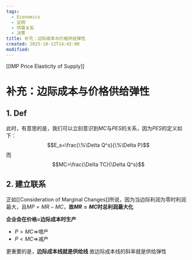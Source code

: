 ```yaml
---
tags:
  - Economics
  - 证明
  - 供需关系
  - 决策
title: 补充：边际成本与价格供给弹性
created: 2025-10-12T14:42:00
modified:
---
```

[[IMP Price Elasticity of Supply]]
# 补充：边际成本与价格供给弹性
## 1. Def
此时，有意思的是，我们可以立刻意识到$MC$与$PES$的关系，因为$PES$的定义如下：
$$E_s=\frac{\%\Delta Q^s}{\%\Delta P}$$
而
$$MC=\frac{\Delta TC}{\Delta Q^s}$$

## 2. 建立联系
正如[[Consideration of Marginal Changes]]所说，因为当边际利润为零时利润最大，且$MP=MR-MC$，**故$MR=MC$时总利润最大化**

**企业会在价格=边际成本时生产**
- $P>MC\Rightarrow$增产
- $P<MC\Rightarrow$减产

更重要的是，**边际成本线就是供给线**
故边际成本线的斜率就是供给弹性